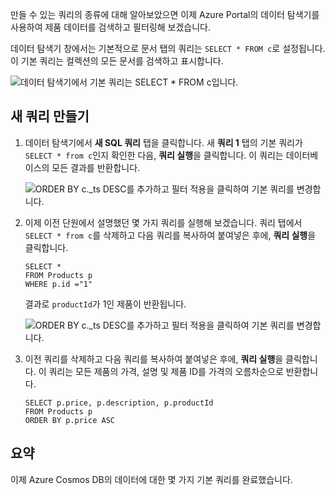 만들 수 있는 쿼리의 종류에 대해 알아보았으면 이제 Azure Portal의 데이터 탐색기를 사용하여 제품 데이터를 검색하고 필터링해 보겠습니다.

데이터 탐색기 창에서는 기본적으로 문서 탭의 쿼리는 `SELECT * FROM c`로 설정됩니다. 이 기본 쿼리는 컬렉션의 모든 문서를 검색하고 표시합니다.

![데이터 탐색기에서 기본 쿼리는 `SELECT * FROM c`입니다.](../media-draft/4-run-queries/azure-cosmosdb-data-explorer-query.png)

## <a name="create-a-new-query"></a>새 쿼리 만들기

1. 데이터 탐색기에서 **새 SQL 쿼리** 탭을 클릭합니다. 새 **쿼리 1** 탭의 기본 쿼리가 `SELECT * from c`인지 확인한 다음, **쿼리 실행**을 클릭합니다. 이 쿼리는 데이터베이스의 모든 결과를 반환합니다.

    ![ORDER BY c._ts DESC를 추가하고 필터 적용을 클릭하여 기본 쿼리를 변경합니다.](../media-draft/4-run-queries/azure-cosmosdb-data-explorer-edit-query.png)

2. 이제 이전 단원에서 설명했던 몇 가지 쿼리를 실행해 보겠습니다. 쿼리 탭에서 `SELECT * from c`를 삭제하고 다음 쿼리를 복사하여 붙여넣은 후에, **쿼리 실행**을 클릭합니다.

    ```
    SELECT *
    FROM Products p
    WHERE p.id ="1"
    ```

    결과로 `productId`가 1인 제품이 반환됩니다.

    ![ORDER BY c._ts DESC를 추가하고 필터 적용을 클릭하여 기본 쿼리를 변경합니다.](../media-draft/4-run-queries/azure-cosmosdb-data-explorer-query-by-id.png)

3. 이전 쿼리를 삭제하고 다음 쿼리를 복사하여 붙여넣은 후에, **쿼리 실행**을 클릭합니다. 이 쿼리는 모든 제품의 가격, 설명 및 제품 ID를 가격의 오름차순으로 반환합니다.
 
    ```
    SELECT p.price, p.description, p.productId
    FROM Products p
    ORDER BY p.price ASC
    ```

## <a name="summary"></a>요약

이제 Azure Cosmos DB의 데이터에 대한 몇 가지 기본 쿼리를 완료했습니다. 